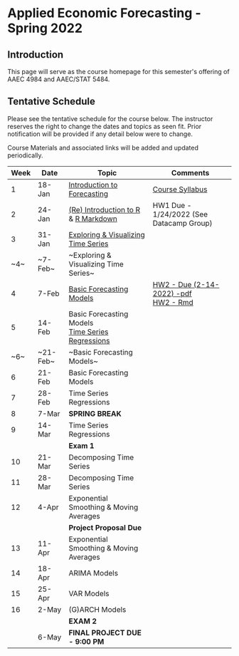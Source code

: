 # Applied Economic Forecasting -  Spring 2022

## Introduction

This page will serve as the course homepage for this semester's offering of AAEC 4984 and AAEC/STAT 5484.

## Tentative Schedule

Please see the tentative schedule for the course below. The instructor reserves the right to change the dates and topics as seen fit. Prior notification will be provided if any detail below were to change.

Course Materials and associated links will be added and updated periodically.

<div align="center">
  
| Week 	| Date   	| Topic                                   	| Comments 	|
|------	|--------	|-----------------------------------------	|----------	|
| 1    	| 18-Jan 	| [Introduction to Forecasting](/Lectures/Lecture1/1.Intro_Time_Series.pdf)         	| [Course Syllabus](/Syllabus)|
| 2    	| 24-Jan 	| [(Re) Introduction to R](https://htmlpreview.github.io/?https://github.com/Shamar-Stewart/ForecastingS22/blob/main/Lectures/Lecture1/R_Introduction.nb.html)  & [R Markdown](https://htmlpreview.github.io/?https://github.com/Shamar-Stewart/ForecastingS22/blob/main/Lectures/Lecture1/RMarkdown_Intro.html)       |  HW1 Due - 1/24/2022 (See Datacamp Group)        	|
| 3    	| 31-Jan 	| [Exploring & Visualizing Time Series](/Lectures/Lecture2/2-Visualizing-Time-Series.pdf)     	|          	|
| ~4~   	| ~7-Feb~  	| ~Exploring & Visualizing Time Series~     	|          	|
| 4   	| 7-Feb  	| [Basic Forecasting Models](/Lectures/Lecture3/3.Evaluation_of_Basic_Forecasting_Models.pdf)                	|   [HW2 - Due (2-14-2022) -pdf](/Homework/HW2/AAEC_4984_5484_HW2_S22.pdf)<br> [HW2 - Rmd](/Homework/HW2/AAEC_4984_5484_HW2_S22.Rmd)       	|
| 5    	| 14-Feb 	| Basic Forecasting Models <br> [Time Series Regressions](/Lectures/Lecture4/4.Time_Series_Regressions.pdf)                	|          	|
| ~6~    	| ~21-Feb~ 	| ~Basic Forecasting Models~                	|          	|
| 6    	| 21-Feb 	| Basic Forecasting Models                	|          	|
| 7    	| 28-Feb 	| Time Series Regressions                 	|          	|
| 8    	| 7-Mar  	| **SPRING BREAK**                        	|          	|
| 9    	| 14-Mar 	|   Time Series Regressions                	|          	|
|      	|        	| **Exam 1**                          	    |          	|
| 10   	| 21-Mar 	| Decomposing Time Series                 	|          	|
| 11   	| 28-Mar 	| Decomposing Time Series                 	|          	|
| 12   	| 4-Apr  	| Exponential Smoothing & Moving Averages 	|          	|
|      	|        	| **Project Proposal Due**            	    |          	|
| 13   	| 11-Apr 	| Exponential Smoothing & Moving Averages 	|          	|
| 14   	| 18-Apr 	| ARIMA Models                            	|          	|
| 15   	| 25-Apr 	| VAR Models                              	|          	|
| 16   	| 2-May  	| (G)ARCH Models                          	|          	|
|      	|        	| **EXAM 2**                          	    |          	|
|      	| 6-May  	| **FINAL PROJECT DUE - 9:00 PM**     	    |          	|
  
</div>
